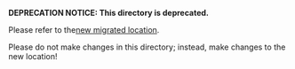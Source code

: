 **DEPRECATION NOTICE: This directory is deprecated.**

Please refer to the[new migrated location](https://github.com/PingCAP-QE/ee-ops/tree/main/apps/gcp/prow/release).

Please do not make changes in this directory; instead, make changes to the new location!
